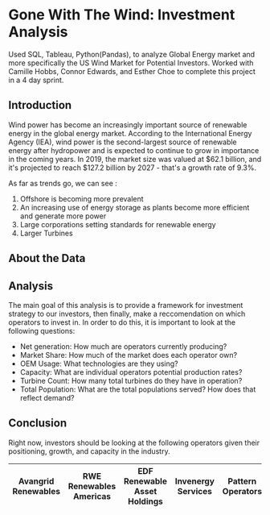# Gone With The Wind: Investment Analysis
Used SQL, Tableau, Python(Pandas), to analyze Global Energy market and more specifically the US Wind Market for Potential Investors. 
Worked with Camille Hobbs, Connor Edwards, and Esther Choe to complete this project in a 4 day sprint. 

## Introduction
Wind power has become an increasingly important source of renewable energy in the global energy market. According to the International Energy Agency (IEA), wind power is the second-largest source of renewable energy after hydropower and is expected to continue to grow in importance in the coming years. In 2019, the market size was valued at $62.1 billion, and it's projected to reach $127.2 billion by 2027 - that's a growth rate of 9.3%. 

As far as trends go, we can see :
1. Offshore is becoming more prevalent
2. An increasing use of energy storage as plants become more efficient and generate more power
3. Large corporations setting standards for renewable energy
4. Larger Turbines 

## About the Data


## Analysis
The main goal of this analysis is to provide a framework for investment strategy to our investors, then finally, make a reccomendation on which operators to invest in. In order to do this, it is important to look at the following questions: 
 - Net generation: How much are operators currently producing?
 - Market Share: How much of the market does each operator own?
 - OEM Usage: What technologies are they using?
 - Capacity: What are individual operators potential production rates?
 - Turbine Count: How many total turbines do they have in operation?
 - Total Population: What are the total populations served? How does that reflect demand?

## Conclusion
Right now, investors should be looking at the following operators given their positioning, growth, and capacity in the industry.

| Avangrid Renewables | RWE Renewables Americas | EDF Renewable Asset Holdings | Invenergy Services | Pattern Operators |
| ------------------- | ----------------------- | ---------------------------- | ------------------ | ----------------- |
